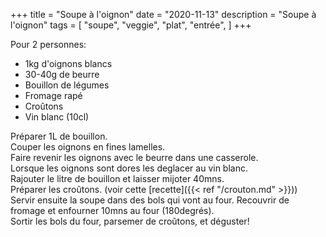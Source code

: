 +++
title = "Soupe à l'oignon"
date = "2020-11-13"
description = "Soupe à l'oignon"
tags = [
    "soupe",
    "veggie",
    "plat",
    "entrée",
]
+++

Pour 2 personnes:

* 1kg d'oignons blancs
* 30-40g de beurre
* Bouillon de légumes
* Fromage rapé
* Croûtons 
* Vin blanc (10cl)

Préparer 1L de bouillon.  
Couper les oignons en fines lamelles.  
Faire revenir les oignons avec le beurre dans une casserole.  
Lorsque les oignons sont dores les deglacer au vin blanc.  
Rajouter le litre de bouillon et laisser mijoter 40mns.  
Préparer les croûtons. (voir cette [recette]({{< ref "/crouton.md" >}}))  
Servir ensuite la soupe dans des bols qui vont au four. Recouvrir de fromage et enfourner 10mns au four (180degrés).  
Sortir les bols du four, parsemer de croûtons, et déguster!  

